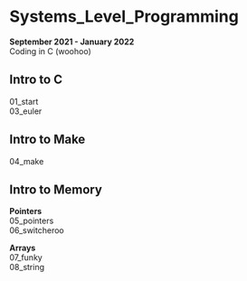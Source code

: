 # Systems_Level_Programming
**September 2021 - January 2022**  
Coding in C (woohoo)
## Intro to C
01_start  
03_euler  
## Intro to Make
04_make  
## Intro to Memory
**Pointers**  
05_pointers  
06_switcheroo  

**Arrays**  
07_funky  
08_string  
